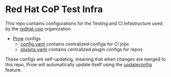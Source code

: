 # Red Hat CoP Test Infra

This repo contains configurations for the Testing and CI Infastructure used by the [redhat-cop](https://github.com/redhat-cop) organization.

* [Prow](https://github.com/kubernetes/test-infra/tree/master/prow) configs
  * [config.yaml](config/prow/config.yaml) contains centralized configs for CI jobs
  * [plugins.yaml](config/prow/config.yaml) contains centralized plugin configs for repos

These configs are self-updating, meaning that when changes are merged to this repo, Prow will automatically update itself using the [updateconfig](https://github.com/kubernetes/test-infra/tree/master/prow/plugins/updateconfig) feature.
